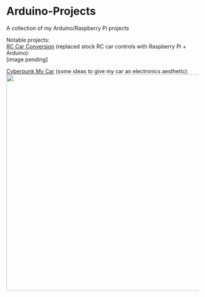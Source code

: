 # Arduino-Projects
A collection of my Arduino/Raspberry Pi projects

Notable projects:  
[RC Car Conversion](https://github.com/JasonHassell228/Arduino-Projects/tree/main/RC_Car_Conversion%20(Slappbot)) (replaced stock RC car controls with Raspberry Pi + Arduino):  
[image pending]

[Cyberpunk My Car](https://github.com/JasonHassell228/Arduino-Projects/tree/main/Cyberpunk_My_Car) (some ideas to give my car an electronics aesthetic):  
<img src="https://user-images.githubusercontent.com/49383382/160324762-f6970d92-d1e3-42b8-a0ce-231786715bd3.jpg" width="756" height="567" />

